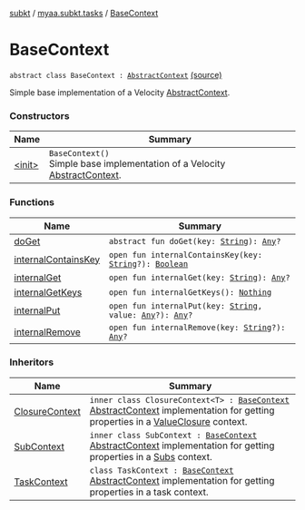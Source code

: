 [subkt](../../index.md) / [myaa.subkt.tasks](../index.md) / [BaseContext](./index.md)

# BaseContext

`abstract class BaseContext : `[`AbstractContext`](https://velocity.apache.org/engine/2.2/apidocs/org/apache/velocity/context/AbstractContext.html) [(source)](https://github.com/Myaamori/SubKt/blob/0.1.11/src/main/kotlin/myaa/subkt/tasks/plugin.kt#L86)

Simple base implementation of a Velocity [AbstractContext](https://velocity.apache.org/engine/2.2/apidocs/org/apache/velocity/context/AbstractContext.html).

### Constructors

| Name | Summary |
|---|---|
| [&lt;init&gt;](-init-.md) | `BaseContext()`<br>Simple base implementation of a Velocity [AbstractContext](https://velocity.apache.org/engine/2.2/apidocs/org/apache/velocity/context/AbstractContext.html). |

### Functions

| Name | Summary |
|---|---|
| [doGet](do-get.md) | `abstract fun doGet(key: `[`String`](https://kotlinlang.org/api/latest/jvm/stdlib/kotlin/-string/index.html)`): `[`Any`](https://kotlinlang.org/api/latest/jvm/stdlib/kotlin/-any/index.html)`?` |
| [internalContainsKey](internal-contains-key.md) | `open fun internalContainsKey(key: `[`String`](https://kotlinlang.org/api/latest/jvm/stdlib/kotlin/-string/index.html)`?): `[`Boolean`](https://kotlinlang.org/api/latest/jvm/stdlib/kotlin/-boolean/index.html) |
| [internalGet](internal-get.md) | `open fun internalGet(key: `[`String`](https://kotlinlang.org/api/latest/jvm/stdlib/kotlin/-string/index.html)`): `[`Any`](https://kotlinlang.org/api/latest/jvm/stdlib/kotlin/-any/index.html)`?` |
| [internalGetKeys](internal-get-keys.md) | `open fun internalGetKeys(): `[`Nothing`](https://kotlinlang.org/api/latest/jvm/stdlib/kotlin/-nothing/index.html) |
| [internalPut](internal-put.md) | `open fun internalPut(key: `[`String`](https://kotlinlang.org/api/latest/jvm/stdlib/kotlin/-string/index.html)`, value: `[`Any`](https://kotlinlang.org/api/latest/jvm/stdlib/kotlin/-any/index.html)`?): `[`Any`](https://kotlinlang.org/api/latest/jvm/stdlib/kotlin/-any/index.html)`?` |
| [internalRemove](internal-remove.md) | `open fun internalRemove(key: `[`String`](https://kotlinlang.org/api/latest/jvm/stdlib/kotlin/-string/index.html)`?): `[`Any`](https://kotlinlang.org/api/latest/jvm/stdlib/kotlin/-any/index.html)`?` |

### Inheritors

| Name | Summary |
|---|---|
| [ClosureContext](../-value-closure/-closure-context/index.md) | `inner class ClosureContext<T> : `[`BaseContext`](./index.md)<br>[AbstractContext](https://velocity.apache.org/engine/2.2/apidocs/org/apache/velocity/context/AbstractContext.html) implementation for getting properties in a [ValueClosure](../-value-closure/index.md) context. |
| [SubContext](../-subs/-sub-context/index.md) | `inner class SubContext : `[`BaseContext`](./index.md)<br>[AbstractContext](https://velocity.apache.org/engine/2.2/apidocs/org/apache/velocity/context/AbstractContext.html) implementation for getting properties in a [Subs](../-subs/index.md) context. |
| [TaskContext](../-task-context/index.md) | `class TaskContext : `[`BaseContext`](./index.md)<br>[AbstractContext](https://velocity.apache.org/engine/2.2/apidocs/org/apache/velocity/context/AbstractContext.html) implementation for getting properties in a task context. |
